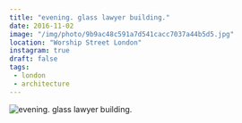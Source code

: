 ```yaml
---
title: "evening. glass lawyer building."
date: 2016-11-02
image: "/img/photo/9b9ac48c591a7d541cacc7037a44b5d5.jpg"
location: "Worship Street London"
instagram: true
draft: false
tags:
 - london
 - architecture
---
```


![evening. glass lawyer building.](/img/photo/9b9ac48c591a7d541cacc7037a44b5d5.jpg)
